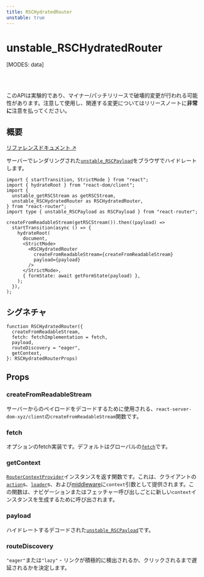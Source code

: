 ```yaml
---
title: RSCHydratedRouter
unstable: true
---
```


# unstable_RSCHydratedRouter

<!--
⚠️ ⚠️ IMPORTANT ⚠️ ⚠️ 

Thank you for helping improve our documentation!

This file is auto-generated from the JSDoc comments in the source
code, so please edit the JSDoc comments in the file below and this
file will be re-generated once those changes are merged.

https://github.com/remix-run/react-router/blob/main/packages/react-router/lib/rsc/browser.tsx
-->

[MODES: data]

<br />
<br />

<docs-warning>このAPIは実験的であり、マイナー/パッチリリースで破壊的変更が行われる可能性があります。注意して使用し、関連する変更についてはリリースノートに**非常に**注意を払ってください。</docs-warning>

## 概要

[リファレンスドキュメント ↗](https://api.reactrouter.com/v7/functions/react_router.unstable_RSCHydratedRouter.html)

サーバーでレンダリングされた[`unstable_RSCPayload`](https://api.reactrouter.com/v7/types/react_router.unstable_RSCPayload.html)をブラウザでハイドレートします。

```tsx
import { startTransition, StrictMode } from "react";
import { hydrateRoot } from "react-dom/client";
import {
  unstable_getRSCStream as getRSCStream,
  unstable_RSCHydratedRouter as RSCHydratedRouter,
} from "react-router";
import type { unstable_RSCPayload as RSCPayload } from "react-router";

createFromReadableStream(getRSCStream()).then((payload) =>
  startTransition(async () => {
    hydrateRoot(
      document,
      <StrictMode>
        <RSCHydratedRouter
          createFromReadableStream={createFromReadableStream}
          payload={payload}
        />
      </StrictMode>,
      { formState: await getFormState(payload) },
    );
  }),
);
```

## シグネチャ

```tsx
function RSCHydratedRouter({
  createFromReadableStream,
  fetch: fetchImplementation = fetch,
  payload,
  routeDiscovery = "eager",
  getContext,
}: RSCHydratedRouterProps)
```

## Props

### createFromReadableStream

サーバーからのペイロードをデコードするために使用される、`react-server-dom-xyz/client`の`createFromReadableStream`関数です。

### fetch

オプションのfetch実装です。デフォルトはグローバルの[`fetch`](https://developer.mozilla.org/en-US/docs/Web/API/fetch)です。

### getContext

[`RouterContextProvider`](../utils/RouterContextProvider)インスタンスを返す関数です。これは、クライアントの[`action`](../../start/data/route-object#action)s、[`loader`](../../start/data/route-object#loader)s、および[middleware](../../how-to/middleware)に`context`引数として提供されます。この関数は、ナビゲーションまたはフェッチャー呼び出しごとに新しい`context`インスタンスを生成するために呼び出されます。

### payload

ハイドレートするデコードされた[`unstable_RSCPayload`](https://api.reactrouter.com/v7/types/react_router.unstable_RSCPayload.html)です。

### routeDiscovery

`"eager"`または`"lazy"` - リンクが積極的に検出されるか、クリックされるまで遅延されるかを決定します。